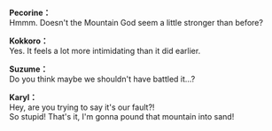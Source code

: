 # 

  
**Pecorine：**  
Hmmm. Doesn't the Mountain God seem a little stronger than before?  
  
**Kokkoro：**  
Yes. It feels a lot more intimidating than it did earlier.  
  
**Suzume：**  
Do you think maybe we shouldn't have battled it...?  
  
**Karyl：**  
Hey, are you trying to say it's our fault?!  
So stupid! That's it, I'm gonna pound that mountain into sand!  
